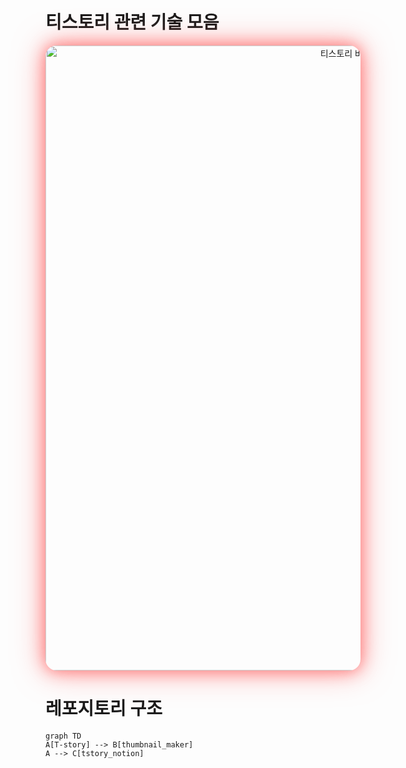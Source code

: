 # 티스토리 관련 기술 모음





<p align="center">
  <a href="https://hadahae2024.tistory.com/" target="_blank" style="text-decoration: none;">
    <img
      src="https://img.shields.io/badge/%20티스토리%20바로가기%20-FF6B6B?style=for-the-badge&logo=tistory&logoColor=white"
      alt="티스토리 바로가기 버튼"
      width="1000"
      style="
        border-radius: 18px;
        box-shadow:
          0 0 25px rgba(255, 107, 107, 0.85),
          0 0 50px rgba(255, 107, 107, 0.65),
          inset 0 0 15px rgba(255, 255, 255, 0.2);
        filter: brightness(1.05) saturate(1.2);
        transition: all 0.3s ease-in-out;
      "
      onmouseover="this.style.transform='scale(1.05) rotate(0.5deg)';
                   this.style.boxShadow='0 0 35px rgba(255, 107, 107, 1), 0 0 70px rgba(255, 107, 107, 0.9), inset 0 0 25px rgba(255,255,255,0.3)';
                   this.style.filter='brightness(1.25) saturate(1.4)';"
      onmouseout="this.style.transform='scale(1) rotate(0deg)';
                  this.style.boxShadow='0 0 25px rgba(255, 107, 107, 0.85), 0 0 50px rgba(255, 107, 107, 0.65), inset 0 0 15px rgba(255, 255, 255, 0.2)';
                  this.style.filter='brightness(1.05) saturate(1.2)';"
    >
  </a>
</p>













# 레포지토리 구조

```mermaid
graph TD
A[T-story] --> B[thumbnail_maker]
A --> C[tstory_notion]


```

